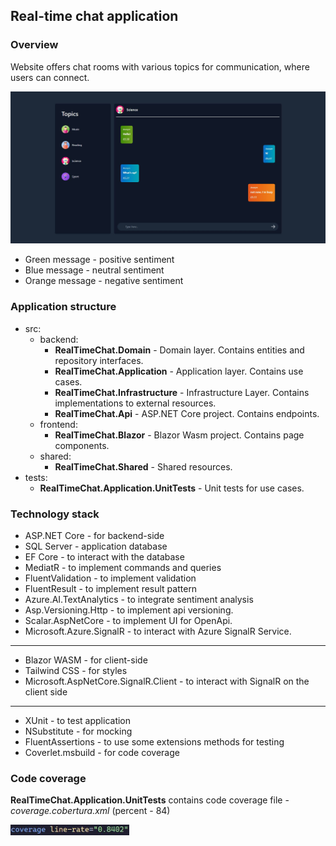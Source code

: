 ## Real-time chat application

### Overview

Website offers chat rooms with various topics for communication, where users can connect.

<img src="assets/app.jpg"/>

- Green message - positive sentiment
- Blue message - neutral sentiment
- Orange message - negative sentiment

### Application structure

- src:
  - backend:
    - **RealTimeChat.Domain** - Domain layer. Contains entities and repository interfaces.
    - **RealTimeChat.Application** - Application layer. Contains use cases.
    - **RealTimeChat.Infrastructure** - Infrastructure Layer. Contains implementations to external resources.
    - **RealTimeChat.Api** - ASP.NET Core project. Сontains endpoints.
  - frontend:
    - **RealTimeChat.Blazor** - Blazor Wasm project. Сontains page components.
  - shared:
    - **RealTimeChat.Shared** - Shared resources.
- tests:
  - **RealTimeChat.Application.UnitTests** - Unit tests for use cases.

### Technology stack

- ASP.NET Core - for backend-side
- SQL Server - application database
- EF Core - to interact with the database
- MediatR - to implement commands and queries
- FluentValidation - to implement validation
- FluentResult - to implement result pattern
- Azure.AI.TextAnalytics - to integrate sentiment analysis
- Asp.Versioning.Http - to implement api versioning.
- Scalar.AspNetCore - to implement UI for OpenApi.
- Microsoft.Azure.SignalR - to interact with Azure SignalR Service.
---
- Blazor WASM - for client-side
- Tailwind CSS - for styles
- Microsoft.AspNetCore.SignalR.Client - to interact with SignalR on the client side 
---
- XUnit - to test application
- NSubstitute - for mocking
- FluentAssertions - to use some extensions methods for testing
- Coverlet.msbuild - for code coverage

### Code coverage

**RealTimeChat.Application.UnitTests** contains code coverage file - *coverage.cobertura.xml* (percent - 84)

<img src="assets/coverage.jpg" width="190"/>